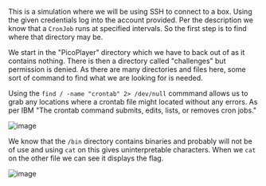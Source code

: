 This is a simulation where we will be using SSH to connect to a box. Using the given credentials log into the account provided. Per the description we know that a `CronJob` runs at specified intervals. 
So the first step is to find where that directory may be. 

We start in the "PicoPlayer" directory which we have to back out of as it contains nothing. There is then a directory called "challenges" but permission is denied. As there are many directories and files here, some sort of command to 
find what we are looking for is needed.

Using the `find / -name "crontab" 2> /dev/null` commmand allows us to grab any locations where a crontab file might located without any errors. As per IBM "The crontab command submits, edits, lists, or removes cron jobs."

![image](https://github.com/JMacPort/picoCTFs/assets/145376972/333c3e2b-8433-4520-a128-b3ee30adc9a5)

We know that the `/bin` directory contains binaries and probably will not be of use and using `cat` on this gives uninterpretable characters. When we `cat` on the other file we can see it displays the flag. 

![image](https://github.com/JMacPort/picoCTFs/assets/145376972/41d5181f-0eef-46bd-a07a-39fc64513906)
